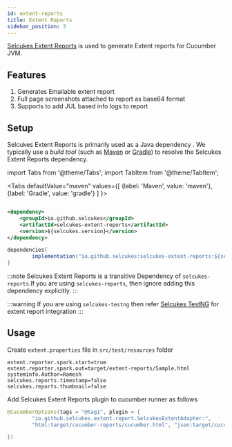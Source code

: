 ```yaml
---
id: extent-reports
title: Extent Reports
sidebar_position: 3
---
```


[Selcukes Extent Reports](https://github.com/selcukes/selcukes-java/tree/master/selcukes-extent-reports) is used to
generate Extent reports for Cucumber JVM.

## Features

1. Generates Emailable extent report
2. Full page screenshots attached to report as base64 format
3. Supports to add JUL based info logs to report

## Setup

Selcukes Extent Reports is primarily used as a Java dependency . We typically use a _build tool_ (such
as [Maven](https://maven.apache.org/) or [Gradle](https://gradle.org/)) to resolve the Selcukes Extent Reports
dependency.

import Tabs from '@theme/Tabs'; import TabItem from '@theme/TabItem';

<Tabs defaultValue="maven"
values={[
{label: 'Maven', value: 'maven'},{label: 'Gradle', value: 'gradle'}
]
}>

<TabItem value="maven">

```xml

<dependency>
    <groupId>io.github.selcukes</groupId>
    <artifactId>selcukes-extent-reports</artifactId>
    <version>${selcukes.version}</version>
</dependency>
```

</TabItem>
<TabItem value="gradle">

```java
dependencies{
        implementation("io.github.selcukes:selcukes-extent-reports:${selcukes.version}")
}
```

</TabItem>
</Tabs>

:::note 
Selcukes Extent Reports is a transitive Dependency of `selcukes-reports`.If you are using `selcukes-reports`,
then ignore adding this dependency explicitly.
:::

:::warning 
If you are using `selcukes-testng` then refer [Selcukes TestNG](selcukes-testng.md) for extent report
integration
:::

## Usage

Create `extent.properties` file in `src/test/resources` folder

```shell
extent.reporter.spark.start=true
extent.reporter.spark.out=target/extent-reports/Sample.html
systeminfo.Author=Ramesh
selcukes.reports.timestamp=false
selcukes.reports.thumbnail=false
```

Add Selcukes Extent Reports plugin to cucumber runner as follows

```java
@CucumberOptions(tags = "@tag1", plugin = {
        "io.github.selcukes.extent.report.SelcukesExtentAdapter:",
        "html:target/cucumber-reports/cucumber.html", "json:target/cucumber-reports/cucumber.json"

})
```